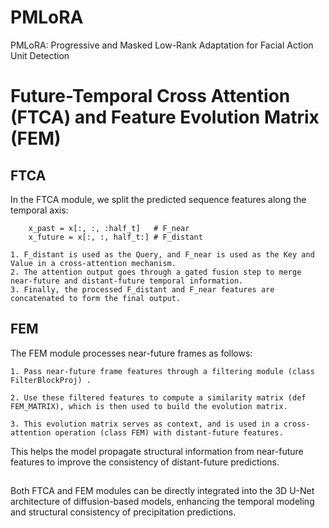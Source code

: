 # PMLoRA
PMLoRA: Progressive and Masked Low-Rank Adaptation for Facial Action Unit Detection

# Future-Temporal Cross Attention (FTCA) and Feature Evolution Matrix (FEM)

## FTCA
In the FTCA module, we split the predicted sequence features along the temporal axis:
```
    x_past = x[:, :, :half_t]   # F_near
    x_future = x[:, :, half_t:] # F_distant
```
    1. F_distant is used as the Query, and F_near is used as the Key and Value in a cross-attention mechanism.
    2. The attention output goes through a gated fusion step to merge near-future and distant-future temporal information.
    3. Finally, the processed F_distant and F_near features are concatenated to form the final output.


## FEM
The FEM module processes near-future frames as follows:

    1. Pass near-future frame features through a filtering module (class FilterBlockProj) .
    
    2. Use these filtered features to compute a similarity matrix (def FEM_MATRIX), which is then used to build the evolution matrix.
    
    3. This evolution matrix serves as context, and is used in a cross-attention operation (class FEM) with distant-future features.
    
This helps the model propagate structural information from near-future features to improve the consistency of distant-future predictions.

##
Both FTCA and FEM modules can be directly integrated into the 3D U-Net architecture of diffusion-based models, enhancing the temporal modeling and structural consistency of precipitation predictions.
